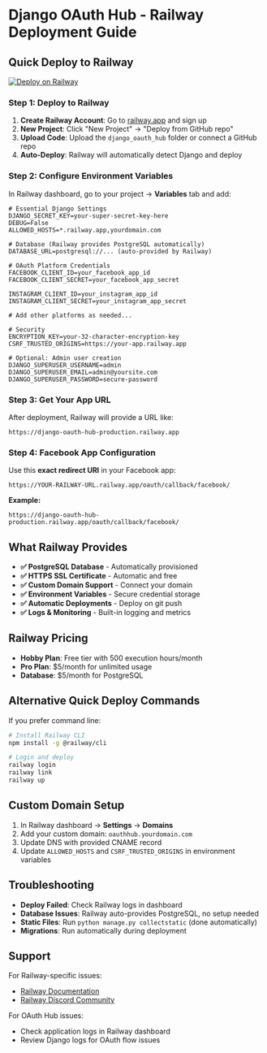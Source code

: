 # Django OAuth Hub - Railway Deployment Guide

## Quick Deploy to Railway

[![Deploy on Railway](https://railway.app/button.svg)](https://railway.app/new/template?template=https%3A%2F%2Fgithub.com%2Fyourusername%2Fdjango-oauth-hub)

### Step 1: Deploy to Railway

1. **Create Railway Account**: Go to [railway.app](https://railway.app) and sign up
2. **New Project**: Click "New Project" → "Deploy from GitHub repo"
3. **Upload Code**: Upload the `django_oauth_hub` folder or connect a GitHub repo
4. **Auto-Deploy**: Railway will automatically detect Django and deploy

### Step 2: Configure Environment Variables

In Railway dashboard, go to your project → **Variables** tab and add:

```env
# Essential Django Settings
DJANGO_SECRET_KEY=your-super-secret-key-here
DEBUG=False
ALLOWED_HOSTS=*.railway.app,yourdomain.com

# Database (Railway provides PostgreSQL automatically)
DATABASE_URL=postgresql://... (auto-provided by Railway)

# OAuth Platform Credentials
FACEBOOK_CLIENT_ID=your_facebook_app_id
FACEBOOK_CLIENT_SECRET=your_facebook_app_secret

INSTAGRAM_CLIENT_ID=your_instagram_app_id
INSTAGRAM_CLIENT_SECRET=your_instagram_app_secret

# Add other platforms as needed...

# Security
ENCRYPTION_KEY=your-32-character-encryption-key
CSRF_TRUSTED_ORIGINS=https://your-app.railway.app

# Optional: Admin user creation
DJANGO_SUPERUSER_USERNAME=admin
DJANGO_SUPERUSER_EMAIL=admin@yoursite.com
DJANGO_SUPERUSER_PASSWORD=secure-password
```

### Step 3: Get Your App URL

After deployment, Railway will provide a URL like:
```
https://django-oauth-hub-production.railway.app
```

### Step 4: Facebook App Configuration

Use this **exact redirect URI** in your Facebook app:
```
https://YOUR-RAILWAY-URL.railway.app/oauth/callback/facebook/
```

**Example:**
```
https://django-oauth-hub-production.railway.app/oauth/callback/facebook/
```

## What Railway Provides

- **✅ PostgreSQL Database** - Automatically provisioned
- **✅ HTTPS SSL Certificate** - Automatic and free
- **✅ Custom Domain Support** - Connect your domain
- **✅ Environment Variables** - Secure credential storage
- **✅ Automatic Deployments** - Deploy on git push
- **✅ Logs & Monitoring** - Built-in logging and metrics

## Railway Pricing

- **Hobby Plan**: Free tier with 500 execution hours/month
- **Pro Plan**: $5/month for unlimited usage
- **Database**: $5/month for PostgreSQL

## Alternative Quick Deploy Commands

If you prefer command line:

```bash
# Install Railway CLI
npm install -g @railway/cli

# Login and deploy
railway login
railway link
railway up
```

## Custom Domain Setup

1. In Railway dashboard → **Settings** → **Domains**
2. Add your custom domain: `oauthhub.yourdomain.com`
3. Update DNS with provided CNAME record
4. Update `ALLOWED_HOSTS` and `CSRF_TRUSTED_ORIGINS` in environment variables

## Troubleshooting

- **Deploy Failed**: Check Railway logs in dashboard
- **Database Issues**: Railway auto-provides PostgreSQL, no setup needed
- **Static Files**: Run `python manage.py collectstatic` (done automatically)
- **Migrations**: Run automatically during deployment

## Support

For Railway-specific issues:
- [Railway Documentation](https://docs.railway.app/)
- [Railway Discord Community](https://railway.app/discord)

For OAuth Hub issues:
- Check application logs in Railway dashboard
- Review Django logs for OAuth flow issues
